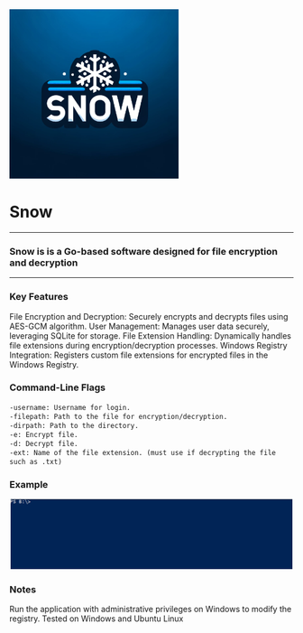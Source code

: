 <img src="https://github.com/MattRattigan/Snow/blob/master/img/snow.webp" alt="Alt text" width="300">

# Snow    
 
---
### Snow is is a Go-based software designed for file encryption and decryption
---

### Key Features

File Encryption and Decryption: Securely encrypts and decrypts files using AES-GCM algorithm.
User Management: Manages user data securely, leveraging SQLite for storage.
File Extension Handling: Dynamically handles file extensions during encryption/decryption processes.
Windows Registry Integration: Registers custom file extensions for encrypted files in the Windows Registry.

### Command-Line Flags

    -username: Username for login.
    -filepath: Path to the file for encryption/decryption.
    -dirpath: Path to the directory.
    -e: Encrypt file.
    -d: Decrypt file.
    -ext: Name of the file extension. (must use if decrypting the file such as .txt) 

### Example
<div align="center">
 <img src="https://github.com/MattRattigan/Snow/blob/master/img/snow.gif" alt="Alt text" width="500"/>
</div>

### Notes
Run the application with administrative privileges on Windows to modify the registry.
Tested on Windows and Ubuntu Linux
